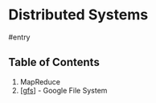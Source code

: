 # Distributed Systems
#entry

## Table of Contents
1. MapReduce
2. [[gfs]] - Google File System

[//begin]: # "Autogenerated link references for markdown compatibility"
[gfs]: gfs "Google File System"
[//end]: # "Autogenerated link references"